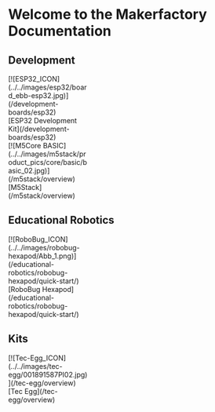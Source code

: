 # Welcome to the Makerfactory Documentation

## Development

<div markdown="span" class="float-container">
  <div markdown="span" class="slight-padding text-center bottom-aligned" style="width: 33%">
    [![ESP32_ICON](../../images/esp32/board_ebb-esp32.jpg)](/development-boards/esp32)
    <br>
    [ESP32 Development Kit](/development-boards/esp32)
  </div>
  <!--
  <div markdown="span" class="slight-padding text-center bottom-aligned" style="width: 33%">
    [![SensorIO_ICON](../../images/icons/ICON_sensorio.png)](development-boards/sensorio)
    <br>
    [SensorIO Development Kit](development-boards/sensorio)
  </div>
  -->
  <div markdown="span" class="slight-padding text-center bottom-aligned" style="width: 33%">
    [![M5Core BASIC](../../images/m5stack/product_pics/core/basic/basic_02.jpg)](/m5stack/overview)
    <br>
    [M5Stack](/m5stack/overview)
  </div>
</div>

## Educational Robotics

<div markdown="span" class="float-container text-center">
  <div markdown="span" class="pull-left" style="width: 33%">
    [![RoboBug_ICON](../../images/robobug-hexapod/Abb_1.png)](/educational-robotics/robobug-hexapod/quick-start/)
    <br>
    [RoboBug Hexapod](/educational-robotics/robobug-hexapod/quick-start/)
  </div>
</div>

## Kits

<div markdown="span" class="float-container text-center">
  <div markdown="span" class="pull-left" style="width: 33%">
    [![Tec-Egg_ICON](../../images/tec-egg/001891587PI02.jpg)](/tec-egg/overview)
    <br>
    [Tec Egg](/tec-egg/overview)
  </div>
</div>

